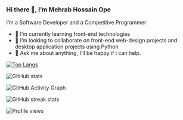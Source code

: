 ### Hi there 👋, I’m Mehrab Hossain Ope 
I’m a Software Developer and a Competitive Programmer 

- 🌱 I’m currently learning front-end technologies  
- 👯 I’m looking to collaborate on front-end 
     web-design projects and desktop application projects using Python 
- 💬 Ask me about anything, I'll be happy if i can help.  

[![Top Langs](https://github-readme-stats.vercel.app/api/top-langs/?username=m3hrab)](https://github.com/anuraghazra/github-readme-stats) 

![GitHub stats](https://github-readme-stats.vercel.app/api?username=m3hrab&show_icons=true)  

![GitHub Activity Graph](https://activity-graph.herokuapp.com/graph?username=m3hrab)  

![GitHub streak stats](https://github-readme-streak-stats.herokuapp.com/?user=m3hrab)  

![Profile views](https://gpvc.arturio.dev/m3hrab)  
